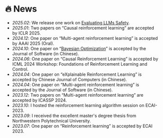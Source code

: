 # 🔥 News
- *2025.02*: We release one work on [Evaluating LLMs Safety](https://arxiv.org/abs/2502.11090).
- *2025.01*: Two papers on “Causal reinforcement learning” are accepted by ICLR 2025.
- *2024.12*: One paper on “Multi-agent reinforcement learning” is accepted by AAAI 2025 (Oral).
- *2024.10*: One paper on “[Bayesian Optimization](https://www.jos.org.cn/jos/article/abstract/7304?st=search)” is accepted by the Journal of Software (in Chinese).
- *2024.06*: One paper on “Causal Reinforcement Learning” is accepted by ICML 2024 Workshop: Foundations of Reinforcement Learning and Control.
- *2024.04*: One paper on “eXplainable Reinforcement Learning” is accepted by Chinese Journal of Computers (in Chinese).
- *2024.04*: One paper on “Multi-agent reinforcement learning” is accepted by the Journal of Software (in Chinese).
- *2023.12*: Two papers on “Multi-agent reinforcement learning” are accepted by ICASSP 2024.
- *2023.10*: I hosted the reinforcement learning algorithm session on ECAI-2023.
- *2023.09*: I received the excellent master's degree thesis from Northwestern Polytechnical University.
- *2023.07*: One paper on “Reinforcement learning” is accepted by ECAI 2023.

